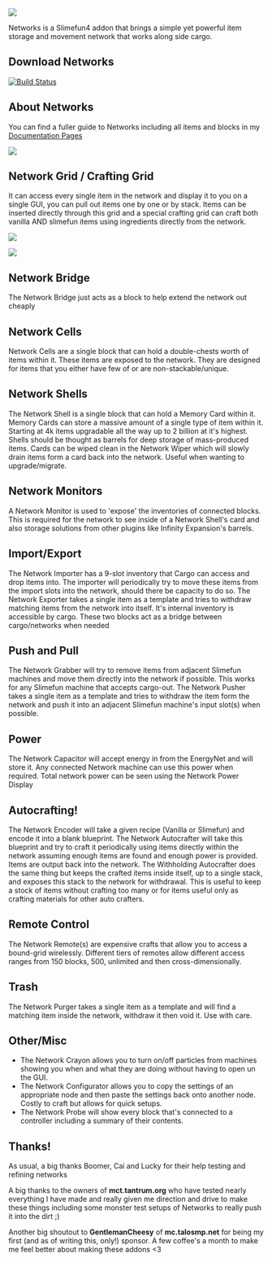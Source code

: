 ![](https://github.com/Sefiraat/Networks/blob/master/images/logo/logo_large.png?raw=true)

Networks is a Slimefun4 addon that brings a simple yet powerful item storage and movement network that works along side
cargo.

## Download Networks

[![Build Status](https://thebusybiscuit.github.io/builds/Sefiraat/Networks/master/badge.svg)](https://thebusybiscuit.github.io/builds/Sefiraat/Networks/master)

## About Networks

You can find a fuller guide to Networks including all items and blocks in my [Documentation Pages](https://sefiraat.gitbook.io/docs/)

![](https://github.com/Sefiraat/Networks/blob/master/images/wiki/setup.png?raw=true)

## Network Grid / Crafting Grid

It can access every single item in the network and display it to you on a single GUI, you can pull out items one by one
or by stack. Items can be inserted directly through this grid and a special crafting grid can craft both vanilla AND
slimefun items using ingredients directly from the network.

![](https://github.com/Sefiraat/Networks/blob/master/images/wiki/grid.png?raw=true)

![](https://github.com/Sefiraat/Networks/blob/master/images/wiki/grid_crafting.png?raw=true)

## Network Bridge

The Network Bridge just acts as a block to help extend the network out cheaply

## Network Cells
Network Cells are a single block that can hold a double-chests worth of items within it. These items are exposed to the network. They are designed for items that you either have few of or are non-stackable/unique.

## Network Shells
The Network Shell is a single block that can hold a Memory Card within it. Memory Cards can store a massive amount of a single type of item within it. Starting at 4k items upgradable all the way up to 2 billion at it's highest. Shells should be thought as barrels for deep storage of mass-produced items.
Cards can be wiped clean in the Network Wiper which will slowly drain items form a card back into the network. Useful when wanting to upgrade/migrate.

## Network Monitors
A Network Monitor is used to 'expose' the inventories of connected blocks. This is required for the network to see inside of a Network Shell's card and also storage solutions from other plugins like Infinity Expansion's barrels.

## Import/Export
The Network Importer has a 9-slot inventory that Cargo can access and drop items into. The importer will periodically try to move these items from the import slots into the network, should there be capacity to do so.
The Network Exporter takes a single item as a template and tries to withdraw matching items from the network into itself. It's internal inventory is accessible by cargo.
These two blocks act as a bridge between cargo/networks when needed

## Push and Pull
The Network Grabber will try to remove items from adjacent Slimefun machines and move them directly into the network if possible. This works for any Slimefun machine that accepts cargo-out.
The Network Pusher takes a single item as a template and tries to withdraw the item form the network and push it into an adjacent Slimefun machine's input slot(s) when possible.

## Power
The Network Capacitor will accept energy in from the EnergyNet and will store it. Any connected Network machine can use this power when required.
Total network power can be seen using the Network Power Display

## Autocrafting!
The Network Encoder will take a given recipe (Vanilla or Slimefun) and encode it into a blank blueprint.
The Network Autocrafter will take this blueprint and try to craft it periodically using items directly within the network assuming enough items are found and enough power is provided. Items are output back into the network.
The Withholding Autocrafter does the same thing but keeps the crafted items inside itself, up to a single stack, and exposes this stack to the network for withdrawal. This is useful to keep a stock of items without crafting too many or for items useful only as crafting materials for other auto crafters.

## Remote Control
The Network Remote(s) are expensive crafts that allow you to access a bound-grid wirelessly. Different tiers of remotes allow different access ranges from 150 blocks, 500, unlimited and then cross-dimensionally.

## Trash
The Network Purger takes a single item as a template and will find a matching item inside the network, withdraw it then void it. Use with care.

## Other/Misc
- The Network Crayon allows you to turn on/off particles from machines showing you when and what they are doing without having to open un the GUI.
- The Network Configurator allows you to copy the settings of an appropriate node and then paste the settings back onto another node. Costly to craft but allows for quick setups.
- The Network Probe will show every block that's connected to a controller including a summary of their contents.


## Thanks!

As usual, a big thanks Boomer, Cai and Lucky for their help testing and refining networks

A big thanks to the owners of **mct.tantrum.org** who have tested nearly everything I have made and really given me direction and drive to make these things including some monster test setups of Networks to really push it into the dirt ;)

Another big shoutout to **GentlemanCheesy** of **mc.talosmp.net** for being my first (and as of writing this, only!) sponsor. A few coffee's a month to make me feel better about making these addons <3
